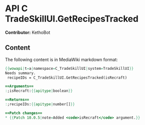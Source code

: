 # API C TradeSkillUI.GetRecipesTracked

**Contributor:** KethoBot

## Content

The following content is in MediaWiki markdown format:

```mediawiki
{{wowapi|t=a|namespace=C_TradeSkillUI|system=TradeSkillUI}}
Needs summary.
 recipeIDs = C_TradeSkillUI.GetRecipesTracked(isRecraft)

==Arguments==
:;isRecraft:{{apitype|boolean}}

==Returns==
:;recipeIDs:{{apitype|number[]}}

==Patch changes==
* {{Patch 10.0.5|note=Added <code>isRecraft</code> argument.}}
```